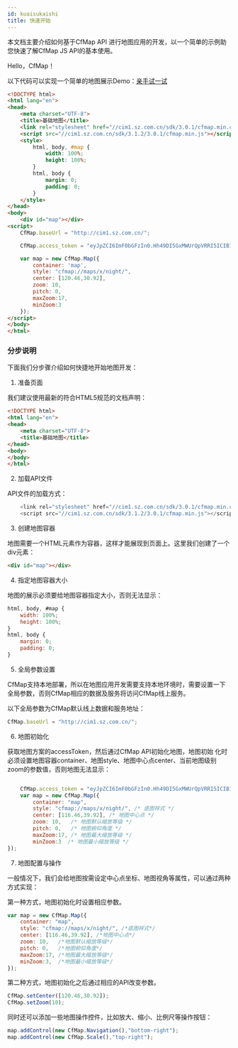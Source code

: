 ```yaml
---
id: kuaisukaishi
title: 快速开始
---
```


本文档主要介绍如何基于CfMap API 进行地图应用的开发，以一个简单的示例助您快速了解CfMap JS API的基本使用。

Hello，CfMap！

以下代码可以实现一个简单的地图展示Demo：[亲手试一试](http://cim1.sz.com.cn/)


```html
<!DOCTYPE html>
<html lang="en">
<head>
    <meta charset="UTF-8">
    <title>基础地图</title>
    <link rel="stylesheet" href="//cim1.sz.com.cn/sdk/3.0.1/cfmap.min.css">
    <script src="//cim1.sz.com.cn/sdk/3.1.2/3.0.1/cfmap.min.js"></script>
    <style>
        html, body, #map {
            width: 100%;
            height: 100%;
        }
        html, body {
            margin: 0;
            padding: 0;
        }
    </style>
</head>
<body>
    <div id="map"></div>
<script>
    CfMap.baseUrl = "http://cim1.sz.com.cn/";

    CfMap.access_token = "eyJpZCI6ImF0bGFzIn0.Hh49DI5GxMWUrQpVRRI5ICIB130JTOVf27plXWqlvrk";

    var map = new CfMap.Map({
        container: 'map',
        style: "cfmap://maps/x/night/",
        center: [120.46,30.92],
        zoom: 10,
        pitch: 0,
        maxZoom:17,
        minZoom:3
    });
</script>
</body>
</html>
```

### 分步说明

下面我们分步骤介绍如何快捷地开始地图开发：

1. 准备页面

我们建议使用最新的符合HTML5规范的文档声明：


```html
<!DOCTYPE html>
<html lang="en">
<head>
    <meta charset="UTF-8">
    <title>基础地图</title>
</head>
<body>
</body>
</html>
```

2. 加载API文件

API文件的加载方式：


```js
    <link rel="stylesheet" href="//cim1.sz.com.cn/sdk/3.0.1/cfmap.min.css">
    <script src="//cim1.sz.com.cn/sdk/3.1.2/3.0.1/cfmap.min.js"></script>
```

3. 创建地图容器

地图需要一个HTML元素作为容器，这样才能展现到页面上。这里我们创建了一个div元素：

```html
<div id="map"></div>
```

4. 指定地图容器大小

地图的展示必须要给地图容器指定大小，否则无法显示：


```js
html, body, #map {
    width: 100%;
    height: 100%;
}
html, body {
    margin: 0;
    padding: 0;
}
```

5. 全局参数设置

CfMap支持本地部署，所以在地图应用开发需要支持本地环境时，需要设置一下全局参数，否则CfMap相应的数据及服务将访问CfMap线上服务。

以下全局参数为CfMap默认线上数据和服务地址：


```js
CfMap.baseUrl = "http://cim1.sz.com.cn/";
```

6. 地图初始化

获取地图方案的accessToken，然后通过CfMap API初始化地图，地图初始 化时必须设置地图容器container、地图style、地图中心点center、当前地图级别zoom的参数值，否则地图无法显示：


```js

    CfMap.access_token = "eyJpZCI6ImF0bGFzIn0.Hh49DI5GxMWUrQpVRRI5ICIB130JTOVf27plXWqlvrk";/* 设置token */
    var map = new CfMap.Map({
        container: "map",
        style: "cfmap://maps/x/night/", /* 底图样式 */
        center: [116.46,39.92], /* 地图中心点 */
        zoom: 10,   /* 地图默认缩放等级 */
        pitch: 0,   /* 地图俯仰角度 */
        maxZoom:17, /* 地图最大缩放等级 */
        minZoom:3  /* 地图最小缩放等级 */
});
```

7. 地图配置与操作

一般情况下，我们会给地图按需设定中心点坐标、地图视角等属性，可以通过两种方式实现：

第一种方式，地图初始化时设置相应参数。

```js
var map = new CfMap.Map({
    container: "map",
    style: "cfmap://maps/x/night/", /*底图样式*/
    center: [116.46,39.92], /*地图中心点*/
    zoom: 10,   /*地图默认缩放等级*/
    pitch: 0,   /*地图俯仰角度*/
    maxZoom:17, /*地图最大缩放等级*/
    minZoom:3,  /*地图最小缩放等级*/
});
```

第二种方式，地图初始化之后通过相应的API改变参数。

```js
CfMap.setCenter([120.46,30.92]);
CfMap.setZoom(10);
```

同时还可以添加一些地图操作控件，比如放大、缩小、比例尺等操作按钮：

```js
map.addControl(new CfMap.Navigation(),"bottom-right");
map.addControl(new CfMap.Scale(),"top-right");
```
